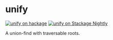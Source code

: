 # unify
[![unify on hackage](https://img.shields.io/hackage/v/unify)](http://hackage.haskell.org/package/unify)
[![unify on Stackage Nightly](https://stackage.org/package/unify/badge/nightly)](https://stackage.org/nightly/package/unify)

A union-find with traversable roots.
